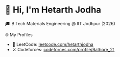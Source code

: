 # 👋 Hi, I'm Hetarth Jodha

🎓 B.Tech Materials Engineering @ IIT Jodhpur (2026)    

🌐 My Profiles
- 🧠 LeetCode: [leetcode.com/hetarthjodha](https://leetcode.com/hetarthjodha)
- ⚔️ Codeforces: [codeforces.com/profile/Rathore_21](https://codeforces.com/profile/Rathore_21)

